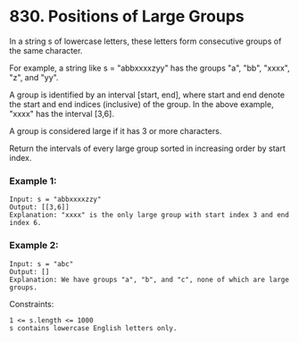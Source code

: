 # 830. Positions of Large Groups


In a string s of lowercase letters, these letters form consecutive groups of the same character.

For example, a string like s = "abbxxxxzyy" has the groups "a", "bb", "xxxx", "z", and "yy".

A group is identified by an interval [start, end], where start and end denote the start and end indices (inclusive) of the group. In the above example, "xxxx" has the interval [3,6].

A group is considered large if it has 3 or more characters.

Return the intervals of every large group sorted in increasing order by start index.
 

### Example 1:
```
Input: s = "abbxxxxzzy"
Output: [[3,6]]
Explanation: "xxxx" is the only large group with start index 3 and end index 6.
```

### Example 2:
```
Input: s = "abc"
Output: []
Explanation: We have groups "a", "b", and "c", none of which are large groups.
 ```

Constraints:
```
1 <= s.length <= 1000
s contains lowercase English letters only.
```
